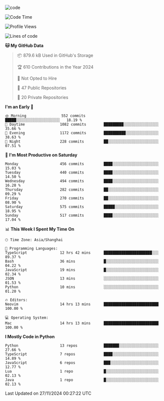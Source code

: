 
<!--
**liuyaanng/liuyaanng** is a ✨ _special_ ✨ repository because its `README.md` (this file) appears on your GitHub profile.

Here are some ideas to get you started:

- 🔭 I’m currently working on ...
- 🌱 I’m currently learning ...
- 👯 I’m looking to collaborate on ...
- 🤔 I’m looking for help with ...
- 💬 Ask me about ...
- 📫 How to reach me: ...
- 😄 Pronouns: ...
- ⚡ Fun fact: ...
-->


![code](https://cdn.jsdelivr.net/gh/liuyaanng/liuyaanng@1.0/code.gif) 

<!--START_SECTION:waka-->
![Code Time](http://img.shields.io/badge/Code%20Time-1%2C074%20hrs%2051%20mins-blue)

![Profile Views](http://img.shields.io/badge/Profile%20Views-0-blue)

![Lines of code](https://img.shields.io/badge/From%20Hello%20World%20I%27ve%20Written-14.9%20million%20lines%20of%20code-blue)

**🐱 My GitHub Data** 

> 📦 879.6 kB Used in GitHub's Storage 
 > 
> 🏆 610 Contributions in the Year 2024
 > 
> 🚫 Not Opted to Hire
 > 
> 📜 47 Public Repositories 
 > 
> 🔑 20 Private Repositories 
 > 
**I'm an Early 🐤** 

```text
🌞 Morning                552 commits         █████░░░░░░░░░░░░░░░░░░░░   18.19 % 
🌆 Daytime                1082 commits        █████████░░░░░░░░░░░░░░░░   35.66 % 
🌃 Evening                1172 commits        ██████████░░░░░░░░░░░░░░░   38.63 % 
🌙 Night                  228 commits         ██░░░░░░░░░░░░░░░░░░░░░░░   07.51 % 
```
📅 **I'm Most Productive on Saturday** 

```text
Monday                   456 commits         ████░░░░░░░░░░░░░░░░░░░░░   15.03 % 
Tuesday                  440 commits         ████░░░░░░░░░░░░░░░░░░░░░   14.50 % 
Wednesday                494 commits         ████░░░░░░░░░░░░░░░░░░░░░   16.28 % 
Thursday                 282 commits         ██░░░░░░░░░░░░░░░░░░░░░░░   09.29 % 
Friday                   270 commits         ██░░░░░░░░░░░░░░░░░░░░░░░   08.90 % 
Saturday                 575 commits         █████░░░░░░░░░░░░░░░░░░░░   18.95 % 
Sunday                   517 commits         ████░░░░░░░░░░░░░░░░░░░░░   17.04 % 
```


📊 **This Week I Spent My Time On** 

```text
🕑︎ Time Zone: Asia/Shanghai

💬 Programming Languages: 
TypeScript               12 hrs 42 mins      ██████████████████████░░░   89.37 % 
Bash                     36 mins             █░░░░░░░░░░░░░░░░░░░░░░░░   04.22 % 
JavaScript               19 mins             █░░░░░░░░░░░░░░░░░░░░░░░░   02.34 % 
JSON                     13 mins             ░░░░░░░░░░░░░░░░░░░░░░░░░   01.53 % 
Python                   10 mins             ░░░░░░░░░░░░░░░░░░░░░░░░░   01.20 % 

🔥 Editors: 
Neovim                   14 hrs 13 mins      █████████████████████████   100.00 % 

💻 Operating System: 
Mac                      14 hrs 13 mins      █████████████████████████   100.00 % 
```

**I Mostly Code in Python** 

```text
Python                   13 repos            ███████░░░░░░░░░░░░░░░░░░   27.66 % 
TypeScript               7 repos             ████░░░░░░░░░░░░░░░░░░░░░   14.89 % 
JavaScript               6 repos             ███░░░░░░░░░░░░░░░░░░░░░░   12.77 % 
Lua                      1 repo              █░░░░░░░░░░░░░░░░░░░░░░░░   02.13 % 
Java                     1 repo              █░░░░░░░░░░░░░░░░░░░░░░░░   02.13 % 
```




 Last Updated on 27/11/2024 00:27:22 UTC
<!--END_SECTION:waka-->
